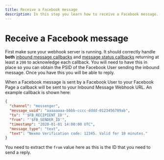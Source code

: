 ```yaml
---
title: Receive a Facebook message 
description: In this step you learn how to receive a Facebook message.
---
```


# Receive a Facebook message

First make sure your webhook server is running. It should correctly handle **both** [inbound message callbacks](/messages/code-snippets/inbound-message) and [message status callbacks](/messages/code-snippets/message-status)  returning at least a `200` to acknowledge each callback. You will need to have this in place so you can obtain the PSID of the Facebook User sending the inbound message. Once you have this you will be able to reply.

When a Facebook message is sent by a Facebook User to your Facebook Page a callback will be sent to your Inbound Message Webhook URL. An example callback is shown here:

```json
{
  "channel": "messenger",
  "message_uuid": "aaaaaaaa-bbbb-cccc-dddd-0123456789ab",
  "to": "'$FB_RECIPIENT_ID'",
  "from": "'$FB_SENDER_ID'",
  "timestamp": "2020-01-01 14:00:00 UTC",
  "message_type": "text",
  "text": "Nexmo Verification code: 12345. Valid for 10 minutes."
}
```

You need to extract the `from` value here as this is the ID that you need to send a reply.
